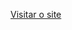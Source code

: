 <a href=" https://alisson08.github.io/Projeto-Calculadora-de-Macro-nutrientes-/">Visitar o site</a>
